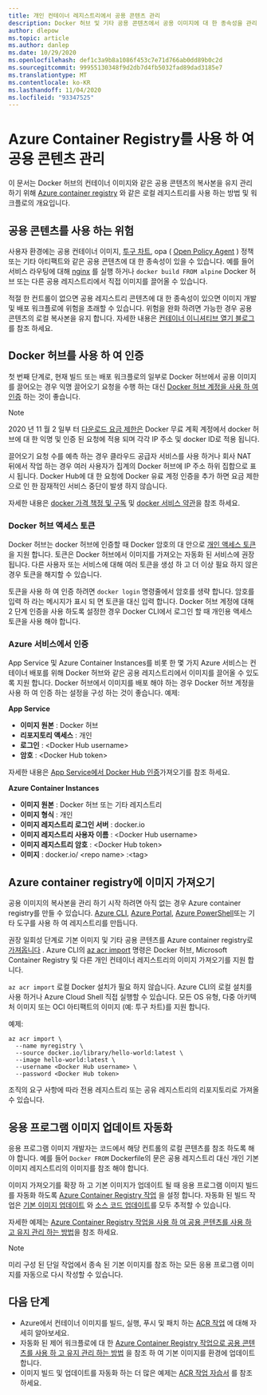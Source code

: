 ```yaml
---
title: 개인 컨테이너 레지스트리에서 공용 콘텐츠 관리
description: Docker 허브 및 기타 공용 콘텐츠에서 공용 이미지에 대 한 종속성을 관리 하기 위한 Azure Container Registry의 사례 및 워크플로
author: dlepow
ms.topic: article
ms.author: danlep
ms.date: 10/29/2020
ms.openlocfilehash: def1c3a9b8a1086f453c7e71d766ab0dd89b0c2d
ms.sourcegitcommit: 99955130348f9d2db7d4fb5032fad89dad3185e7
ms.translationtype: MT
ms.contentlocale: ko-KR
ms.lasthandoff: 11/04/2020
ms.locfileid: "93347525"
---
```

# <a name="manage-public-content-with-azure-container-registry"></a>Azure Container Registry를 사용 하 여 공용 콘텐츠 관리

이 문서는 Docker 허브의 컨테이너 이미지와 같은 공용 콘텐츠의 복사본을 유지 관리 하기 위해 [Azure container registry](container-registry-intro.md) 와 같은 로컬 레지스트리를 사용 하는 방법 및 워크플로의 개요입니다. 


## <a name="risks-with-public-content"></a>공용 콘텐츠를 사용 하는 위험

사용자 환경에는 공용 컨테이너 이미지, [투구 차트](https://helm.sh/), opa ( [Open Policy Agent](https://www.openpolicyagent.org/) ) 정책 또는 기타 아티팩트와 같은 공용 콘텐츠에 대 한 종속성이 있을 수 있습니다. 예를 들어 서비스 라우팅에 대해 [nginx](https://hub.docker.com/_/nginx) 를 실행 하거나 `docker build FROM alpine` Docker 허브 또는 다른 공용 레지스트리에서 직접 이미지를 끌어올 수 있습니다. 

적절 한 컨트롤이 없으면 공용 레지스트리 콘텐츠에 대 한 종속성이 있으면 이미지 개발 및 배포 워크플로에 위험을 초래할 수 있습니다. 위험을 완화 하려면 가능한 경우 공용 콘텐츠의 로컬 복사본을 유지 합니다. 자세한 내용은 [컨테이너 이니셔티브 열기 블로그](https://opencontainers.org/posts/blog/2020-10-30-consuming-public-content/)를 참조 하세요. 

## <a name="authenticate-with-docker-hub"></a>Docker 허브를 사용 하 여 인증

첫 번째 단계로, 현재 빌드 또는 배포 워크플로의 일부로 Docker 허브에서 공용 이미지를 끌어오는 경우 익명 끌어오기 요청을 수행 하는 대신 [Docker 허브 계정을 사용 하 여 인증](https://docs.docker.com/docker-hub/download-rate-limit/#how-do-i-authenticate-pull-requests) 하는 것이 좋습니다.

> [!NOTE]
> 2020 년 11 월 2 일부 터 [다운로드 요금 제한은](https://docs.docker.com/docker-hub/download-rate-limit) Docker 무료 계획 계정에서 docker 허브에 대 한 익명 및 인증 된 요청에 적용 되며 각각 IP 주소 및 docker ID로 적용 됩니다. 
>
> 끌어오기 요청 수를 예측 하는 경우 클라우드 공급자 서비스를 사용 하거나 회사 NAT 뒤에서 작업 하는 경우 여러 사용자가 집계의 Docker 허브에 IP 주소 하위 집합으로 표시 됩니다. Docker Hub에 대 한 요청에 Docker 유료 계정 인증을 추가 하면 요금 제한으로 인 한 잠재적인 서비스 중단이 발생 하지 않습니다.
>
> 자세한 내용은 [docker 가격 책정 및 구독](https://www.docker.com/pricing) 및 [docker 서비스 약관](https://www.docker.com/legal/docker-terms-service)을 참조 하세요.

### <a name="docker-hub-access-token"></a>Docker 허브 액세스 토큰

Docker 허브는 docker 허브에 인증할 때 Docker 암호의 대 안으로 [개인 액세스 토큰](https://docs.docker.com/docker-hub/access-tokens/) 을 지원 합니다. 토큰은 Docker 허브에서 이미지를 가져오는 자동화 된 서비스에 권장 됩니다. 다른 사용자 또는 서비스에 대해 여러 토큰을 생성 하 고 더 이상 필요 하지 않은 경우 토큰을 해지할 수 있습니다.

토큰을 사용 하 여 인증 하려면 `docker login` 명령줄에서 암호를 생략 합니다. 암호를 입력 하 라는 메시지가 표시 되 면 토큰을 대신 입력 합니다. Docker 허브 계정에 대해 2 단계 인증을 사용 하도록 설정한 경우 Docker CLI에서 로그인 할 때 개인용 액세스 토큰을 사용 해야 합니다.

### <a name="authenticate-from-azure-services"></a>Azure 서비스에서 인증

App Service 및 Azure Container Instances를 비롯 한 몇 가지 Azure 서비스는 컨테이너 배포를 위해 Docker 허브와 같은 공용 레지스트리에서 이미지를 끌어올 수 있도록 지원 합니다. Docker 허브에서 이미지를 배포 해야 하는 경우 Docker 허브 계정을 사용 하 여 인증 하는 설정을 구성 하는 것이 좋습니다. 예제:

**App Service**

* **이미지 원본** : Docker 허브
* **리포지토리 액세스** : 개인
* **로그인** : \<Docker Hub username>
* **암호** : \<Docker Hub token>

자세한 내용은 [App Service에서 Docker Hub 인증](https://azure.github.io/AppService/2020/10/15/Docker-Hub-authenticated-pulls-on-App-Service.html)가져오기를 참조 하세요.

**Azure Container Instances**

* **이미지 원본** : Docker 허브 또는 기타 레지스트리
* **이미지 형식** : 개인
* **이미지 레지스트리 로그인 서버** : docker.io
* **이미지 레지스트리 사용자 이름** : \<Docker Hub username>
* **이미지 레지스트리 암호** : \<Docker Hub token>
* **이미지** : docker.io/ \<repo name\> :\<tag>

## <a name="import-images-to-an-azure-container-registry"></a>Azure container registry에 이미지 가져오기
 
공용 이미지의 복사본을 관리 하기 시작 하려면 아직 없는 경우 Azure container registry를 만들 수 있습니다. [Azure CLI](container-registry-get-started-azure-cli.md), [Azure Portal](container-registry-get-started-portal.md), [Azure PowerShell](container-registry-get-started-powershell.md)또는 기타 도구를 사용 하 여 레지스트리를 만듭니다. 

권장 일회성 단계로 기본 이미지 및 기타 공용 콘텐츠를 Azure container registry로 [가져옵니다](container-registry-import-images.md) . Azure CLI의 [az acr import](/cli/azure/acr#az_acr_import) 명령은 Docker 허브, Microsoft Container Registry 및 다른 개인 컨테이너 레지스트리의 이미지 가져오기를 지원 합니다. 

`az acr import` 로컬 Docker 설치가 필요 하지 않습니다. Azure CLI의 로컬 설치를 사용 하거나 Azure Cloud Shell 직접 실행할 수 있습니다. 모든 OS 유형, 다중 아키텍처 이미지 또는 OCI 아티팩트의 이미지 (예: 투구 차트)를 지원 합니다.

예제:

```azurecli-interactive
az acr import \
  --name myregistry \
  --source docker.io/library/hello-world:latest \
  --image hello-world:latest \
  --username <Docker Hub username> \
  --password <Docker Hub token>
```

조직의 요구 사항에 따라 전용 레지스트리 또는 공유 레지스트리의 리포지토리로 가져올 수 있습니다.

## <a name="automate-application-image-updates"></a>응용 프로그램 이미지 업데이트 자동화

응용 프로그램 이미지 개발자는 코드에서 해당 컨트롤의 로컬 콘텐츠를 참조 하도록 해야 합니다. 예를 들어 `Docker FROM` Dockerfile의 문은 공용 레지스트리 대신 개인 기본 이미지 레지스트리의 이미지를 참조 해야 합니다. 

이미지 가져오기를 확장 하 고 기본 이미지가 업데이트 될 때 응용 프로그램 이미지 빌드를 자동화 하도록 [Azure Container Registry 작업](container-registry-tasks-overview.md) 을 설정 합니다. 자동화 된 빌드 작업은 [기본 이미지 업데이트](container-registry-tasks-base-images.md) 와 [소스 코드 업데이트](container-registry-tasks-overview.md#trigger-task-on-source-code-update)를 모두 추적할 수 있습니다.

자세한 예제는 [Azure Container Registry 작업을 사용 하 여 공용 콘텐츠를 사용 하 고 유지 관리 하는 방법](tasks-consume-public-content.md)을 참조 하세요. 

> [!NOTE]
> 미리 구성 된 단일 작업에서 종속 된 기본 이미지를 참조 하는 모든 응용 프로그램 이미지를 자동으로 다시 작성할 수 있습니다. 
 
## <a name="next-steps"></a>다음 단계
 
* Azure에서 컨테이너 이미지를 빌드, 실행, 푸시 및 패치 하는 [ACR 작업](container-registry-tasks-overview.md) 에 대해 자세히 알아보세요.
* 자동화 된 제어 워크플로에 대 한 [Azure Container Registry 작업으로 공용 콘텐츠를 사용 하 고 유지 관리 하는 방법](tasks-consume-public-content.md) 을 참조 하 여 기본 이미지를 환경에 업데이트 합니다. 
* 이미지 빌드 및 업데이트를 자동화 하는 더 많은 예제는 [ACR 작업 자습서](container-registry-tutorial-quick-task.md) 를 참조 하세요.
